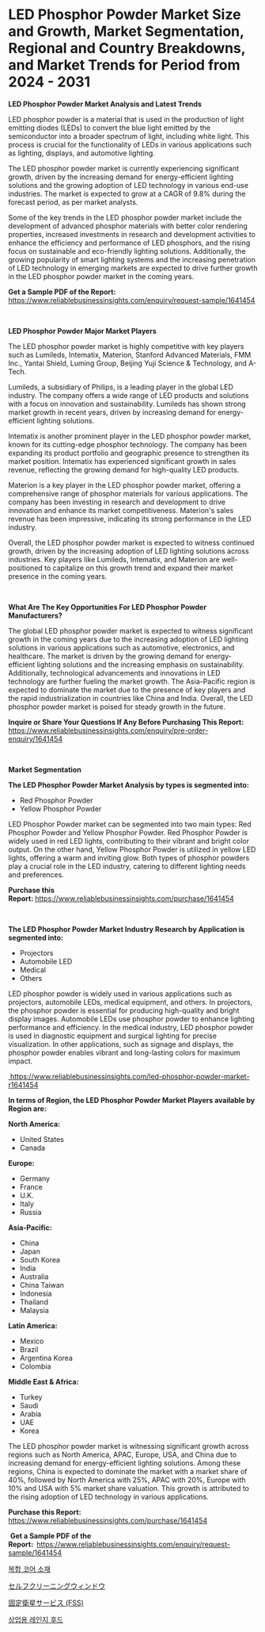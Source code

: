 <p><h1>LED Phosphor Powder Market Size and Growth, Market Segmentation, Regional and Country Breakdowns, and Market Trends for Period from 2024 -  2031</h1></p><p><strong>LED Phosphor Powder Market Analysis and Latest Trends</strong></p>
<p><p>LED phosphor powder is a material that is used in the production of light emitting diodes (LEDs) to convert the blue light emitted by the semiconductor into a broader spectrum of light, including white light. This process is crucial for the functionality of LEDs in various applications such as lighting, displays, and automotive lighting.</p><p>The LED phosphor powder market is currently experiencing significant growth, driven by the increasing demand for energy-efficient lighting solutions and the growing adoption of LED technology in various end-use industries. The market is expected to grow at a CAGR of 9.8% during the forecast period, as per market analysts. </p><p>Some of the key trends in the LED phosphor powder market include the development of advanced phosphor materials with better color rendering properties, increased investments in research and development activities to enhance the efficiency and performance of LED phosphors, and the rising focus on sustainable and eco-friendly lighting solutions. Additionally, the growing popularity of smart lighting systems and the increasing penetration of LED technology in emerging markets are expected to drive further growth in the LED phosphor powder market in the coming years.</p></p>
<p><strong>Get a Sample PDF of the Report:&nbsp;</strong> <a href="https://www.reliablebusinessinsights.com/enquiry/request-sample/1641454">https://www.reliablebusinessinsights.com/enquiry/request-sample/1641454</a></p>
<p>&nbsp;</p>
<p><strong>LED Phosphor Powder Major Market Players</strong></p>
<p><p>The LED phosphor powder market is highly competitive with key players such as Lumileds, Intematix, Materion, Stanford Advanced Materials, FMM Inc., Yantai Shield, Luming Group, Beijing Yuji Science & Technology, and A-Tech. </p><p>Lumileds, a subsidiary of Philips, is a leading player in the global LED industry. The company offers a wide range of LED products and solutions with a focus on innovation and sustainability. Lumileds has shown strong market growth in recent years, driven by increasing demand for energy-efficient lighting solutions.</p><p>Intematix is another prominent player in the LED phosphor powder market, known for its cutting-edge phosphor technology. The company has been expanding its product portfolio and geographic presence to strengthen its market position. Intematix has experienced significant growth in sales revenue, reflecting the growing demand for high-quality LED products.</p><p>Materion is a key player in the LED phosphor powder market, offering a comprehensive range of phosphor materials for various applications. The company has been investing in research and development to drive innovation and enhance its market competitiveness. Materion's sales revenue has been impressive, indicating its strong performance in the LED industry.</p><p>Overall, the LED phosphor powder market is expected to witness continued growth, driven by the increasing adoption of LED lighting solutions across industries. Key players like Lumileds, Intematix, and Materion are well-positioned to capitalize on this growth trend and expand their market presence in the coming years.</p></p>
<p>&nbsp;</p>
<p><strong>What Are The Key Opportunities For LED Phosphor Powder Manufacturers?</strong></p>
<p><p>The global LED phosphor powder market is expected to witness significant growth in the coming years due to the increasing adoption of LED lighting solutions in various applications such as automotive, electronics, and healthcare. The market is driven by the growing demand for energy-efficient lighting solutions and the increasing emphasis on sustainability. Additionally, technological advancements and innovations in LED technology are further fueling the market growth. The Asia-Pacific region is expected to dominate the market due to the presence of key players and the rapid industrialization in countries like China and India. Overall, the LED phosphor powder market is poised for steady growth in the future.</p></p>
<p><strong>Inquire or Share Your Questions If Any Before Purchasing This Report:</strong> <a href="https://www.reliablebusinessinsights.com/enquiry/pre-order-enquiry/1641454">https://www.reliablebusinessinsights.com/enquiry/pre-order-enquiry/1641454</a></p>
<p>&nbsp;</p>
<p><strong>Market Segmentation</strong></p>
<p><strong>The LED Phosphor Powder Market Analysis by types is segmented into:</strong></p>
<p><ul><li>Red Phosphor Powder</li><li>Yellow Phosphor Powder</li></ul></p>
<p><p>LED Phosphor Powder market can be segmented into two main types: Red Phosphor Powder and Yellow Phosphor Powder. Red Phosphor Powder is widely used in red LED lights, contributing to their vibrant and bright color output. On the other hand, Yellow Phosphor Powder is utilized in yellow LED lights, offering a warm and inviting glow. Both types of phosphor powders play a crucial role in the LED industry, catering to different lighting needs and preferences.</p></p>
<p><strong>Purchase this Report:&nbsp;</strong><a href="https://www.reliablebusinessinsights.com/purchase/1641454">https://www.reliablebusinessinsights.com/purchase/1641454</a></p>
<p>&nbsp;</p>
<p><strong>The LED Phosphor Powder Market Industry Research by Application is segmented into:</strong></p>
<p><ul><li>Projectors</li><li>Automobile LED</li><li>Medical</li><li>Others</li></ul></p>
<p><p>LED phosphor powder is widely used in various applications such as projectors, automobile LEDs, medical equipment, and others. In projectors, the phosphor powder is essential for producing high-quality and bright display images. Automobile LEDs use phosphor powder to enhance lighting performance and efficiency. In the medical industry, LED phosphor powder is used in diagnostic equipment and surgical lighting for precise visualization. In other applications, such as signage and displays, the phosphor powder enables vibrant and long-lasting colors for maximum impact.</p></p>
<p><a href="https://www.reliablebusinessinsights.com/led-phosphor-powder-market-r1641454">&nbsp;https://www.reliablebusinessinsights.com/led-phosphor-powder-market-r1641454</a></p>
<p><strong>In terms of Region, the LED Phosphor Powder Market Players available by Region are:</strong></p>
<p>
    <p> <strong> North America: </strong>
        <ul>
            <li>United States</li>
            <li>Canada</li>
        </ul>
        </p> 
    <p> <strong> Europe: </strong>
        <ul>
            <li>Germany</li>
            <li>France</li>
            <li>U.K.</li>
            <li>Italy</li>
            <li>Russia</li>
        </ul>
        </p> 
    <p> <strong> Asia-Pacific: </strong>
        <ul>
            <li>China</li>
            <li>Japan</li>
            <li>South Korea</li>
            <li>India</li>
            <li>Australia</li>
            <li>China Taiwan</li>
            <li>Indonesia</li>
            <li>Thailand</li>
            <li>Malaysia</li>
        </ul>
        </p> 
    <p> <strong> Latin America: </strong>
        <ul>
            <li>Mexico</li>
            <li>Brazil</li>
            <li>Argentina Korea</li>
            <li>Colombia</li>
        </ul>
        </p> 
    <p> <strong> Middle East & Africa: </strong>
        <ul>
            <li>Turkey</li>
            <li>Saudi</li>
            <li>Arabia</li>
            <li>UAE</li>
            <li>Korea</li>
        </ul>
    </p>
    </p>
<p><p>The LED phosphor powder market is witnessing significant growth across regions such as North America, APAC, Europe, USA, and China due to increasing demand for energy-efficient lighting solutions. Among these regions, China is expected to dominate the market with a market share of 40%, followed by North America with 25%, APAC with 20%, Europe with 10% and USA with 5% market share valuation. This growth is attributed to the rising adoption of LED technology in various applications.</p></p>
<p><strong>Purchase this Report: </strong><a href="https://www.reliablebusinessinsights.com/purchase/1641454">https://www.reliablebusinessinsights.com/purchase/1641454</a></p>
<p>&nbsp;<strong>Get a Sample PDF of the Report:&nbsp;&nbsp;</strong><a href="https://www.reliablebusinessinsights.com/enquiry/request-sample/1641454">https://www.reliablebusinessinsights.com/enquiry/request-sample/1641454</a></p>
<p><strong></strong></p>
<p><p><a href="https://medium.com/@emmettsaynford43546/%EC%BB%B4%ED%8F%AC%EC%A7%80%ED%8A%B8-%EC%BD%94%EC%96%B4-%EC%86%8C%EC%9E%AC-%EC%8B%9C%EC%9E%A5-%EA%B7%9C%EB%AA%A8-%EC%8B%9C%EC%9E%A5-%EC%84%B8%EB%B6%84%ED%99%94-%EC%8B%9C%EC%9E%A5-%EB%8F%99%ED%96%A5-%EB%B0%8F-%EC%84%B1%EC%9E%A5-%EB%B6%84%EC%84%9D-%EC%98%88%EC%B8%A1-2031%EB%85%84%EA%B9%8C%EC%A7%80-527540577912">복합 코어 소재</a></p><p><a href="https://medium.com/@s.guest01/%E8%87%AA%E5%B7%B1%E6%B4%97%E6%B5%84%E7%AA%93%E5%B8%82%E5%A0%B4%E8%AA%BF%E6%9F%BB-%E7%94%A3%E6%A5%AD%E9%80%B2%E5%8C%96%E3%81%8A%E3%82%88%E3%81%B32031%E5%B9%B4%E3%81%BE%E3%81%A7%E3%81%AE%E4%BA%88%E6%B8%AC-6a26883aefac">セルフクリーニングウィンドウ</a></p><p><a href="https://medium.com/@s.guest01/%E3%82%B0%E3%83%AD%E3%83%BC%E3%83%90%E3%83%AB%E5%9B%BA%E5%AE%9A%E8%A1%9B%E6%98%9F%E3%82%B5%E3%83%BC%E3%83%93%E3%82%B9-fss-%E5%B8%82%E5%A0%B4%E3%81%AE%E7%B7%8F%E5%90%88%E7%9A%84%E3%81%AA%E5%88%86%E6%9E%90-%E6%88%90%E9%95%B7%E3%83%88%E3%83%AC%E3%83%B3%E3%83%89-%E5%B8%82%E5%A0%B4%E4%BA%88%E6%B8%AC-2024%E5%B9%B4-2031%E5%B9%B4-876786048fd2">固定衛星サービス (FSS)</a></p><p><a href="https://medium.com/@emmettsaynford43546/%EC%83%81%EC%97%85%EC%9A%A9-%EB%A0%88%EC%9D%B8%EC%A7%80-%ED%9B%84%EB%93%9C-%EC%8B%9C%EC%9E%A5-%EB%8F%99%ED%96%A5-%EB%B0%8F-%EB%B6%84%EC%84%9D-%EB%AF%B8%EB%9E%98-%EC%84%B1%EC%9E%A5%EC%9D%84-%EC%9C%84%ED%95%9C-%EA%B8%B0%ED%9A%8C%EC%99%80-%EB%8F%84%EC%A0%84-2024-2031-804000f46c65">상업용 레인지 후드</a></p></p>